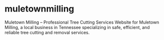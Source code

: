 # muletownmilling
Muletown Milling – Professional Tree Cutting Services Website for Muletown Milling, a local business in Tennessee specializing in safe, efficient, and reliable tree cutting and removal services.
